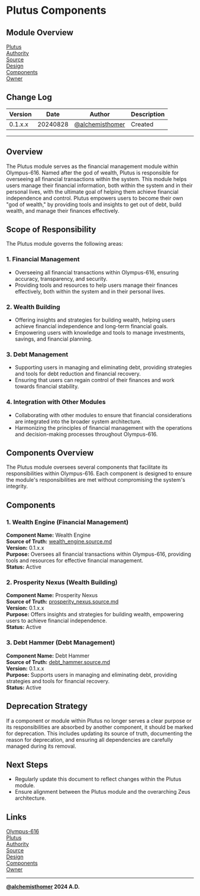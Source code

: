 # Plutus Components

## Module Overview
[Plutus](README.md)  
[Authority](../zeus/zeus.components.md)  
[Source](plutus.source.md)  
[Design](plutus.design.md)  
[Components](plutus.components.md)  
[Owner](https://github.com/alchemisthomer)  

## Change Log

| Version   | Date       | Author                                                   | Description   |
|-----------|------------|----------------------------------------------------------|---------------|
| 0.1.x.x   | 20240828   | [@alchemisthomer](https://github.com/alchemisthomer)     | Created       

---

## Overview

The Plutus module serves as the financial management module within Olympus-616. Named after the god of wealth, Plutus is responsible for overseeing all financial transactions within the system. This module helps users manage their financial information, both within the system and in their personal lives, with the ultimate goal of helping them achieve financial independence and control. Plutus empowers users to become their own "god of wealth," by providing tools and insights to get out of debt, build wealth, and manage their finances effectively.

## Scope of Responsibility

The Plutus module governs the following areas:

### 1. **Financial Management**
   - Overseeing all financial transactions within Olympus-616, ensuring accuracy, transparency, and security.
   - Providing tools and resources to help users manage their finances effectively, both within the system and in their personal lives.

### 2. **Wealth Building**
   - Offering insights and strategies for building wealth, helping users achieve financial independence and long-term financial goals.
   - Empowering users with knowledge and tools to manage investments, savings, and financial planning.

### 3. **Debt Management**
   - Supporting users in managing and eliminating debt, providing strategies and tools for debt reduction and financial recovery.
   - Ensuring that users can regain control of their finances and work towards financial stability.

### 4. **Integration with Other Modules**
   - Collaborating with other modules to ensure that financial considerations are integrated into the broader system architecture.
   - Harmonizing the principles of financial management with the operations and decision-making processes throughout Olympus-616.

## Components Overview

The Plutus module oversees several components that facilitate its responsibilities within Olympus-616. Each component is designed to ensure the module's responsibilities are met without compromising the system's integrity.

## Components

### 1. Wealth Engine (Financial Management)
   **Component Name:** Wealth Engine  
   **Source of Truth:** [wealth_engine.source.md](../plutus/wealth_engine.source.md)  
   **Version:** 0.1.x.x  
   **Purpose:** Oversees all financial transactions within Olympus-616, providing tools and resources for effective financial management.  
   **Status:** Active

### 2. Prosperity Nexus (Wealth Building)
   **Component Name:** Prosperity Nexus  
   **Source of Truth:** [prosperity_nexus.source.md](../plutus/prosperity_nexus.source.md)  
   **Version:** 0.1.x.x  
   **Purpose:** Offers insights and strategies for building wealth, empowering users to achieve financial independence.  
   **Status:** Active

### 3. Debt Hammer (Debt Management)
   **Component Name:** Debt Hammer  
   **Source of Truth:** [debt_hammer.source.md](../plutus/debt_hammer.source.md)  
   **Version:** 0.1.x.x  
   **Purpose:** Supports users in managing and eliminating debt, providing strategies and tools for financial recovery.  
   **Status:** Active

## Deprecation Strategy

If a component or module within Plutus no longer serves a clear purpose or its responsibilities are absorbed by another component, it should be marked for deprecation. This includes updating its source of truth, documenting the reason for deprecation, and ensuring all dependencies are carefully managed during its removal.

## Next Steps

- Regularly update this document to reflect changes within the Plutus module.
- Ensure alignment between the Plutus module and the overarching Zeus architecture.

## Links
[Olympus-616](../../README.md)  
[Plutus](README.md)  
[Authority](https://github.com/alchemisthomer)  
[Source](plutus.source.md)  
[Design](plutus.design.md)  
[Components](plutus.components.md)  
[Owner](https://github.com/alchemisthomer)
***
**[@alchemisthomer](https://github.com/alchemisthomer)
2024 A.D.**
